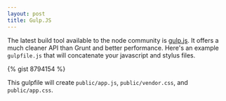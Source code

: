 ```yaml
---
layout: post
title: Gulp.JS
---
```

The latest build tool available to the node community is
[gulp.js](http://gulpjs.com/). It offers a much cleaner API than Grunt and
better performance. Here's an example `gulpfile.js` that will concatenate your
javascript and stylus files.

{% gist 8794154 %}

This gulpfile will create `public/app.js`, `public/vendor.css`, and
`public/app.css`.
